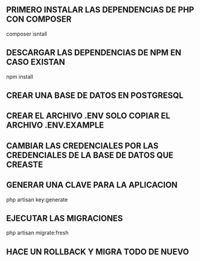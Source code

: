 ## PRIMERO INSTALAR LAS DEPENDENCIAS DE PHP CON COMPOSER ##
composer isntall

## DESCARGAR LAS DEPENDENCIAS DE NPM EN CASO EXISTAN ##
npm install

## CREAR UNA BASE DE DATOS EN POSTGRESQL ##

## CREAR EL ARCHIVO .ENV SOLO COPIAR EL ARCHIVO .ENV.EXAMPLE ##

## CAMBIAR LAS CREDENCIALES POR LAS CREDENCIALES DE LA BASE DE DATOS QUE CREASTE ##

## GENERAR UNA CLAVE PARA LA APLICACION ##
php artisan key:generate

## EJECUTAR LAS MIGRACIONES ##
php artisan migrate:fresh 

## HACE UN ROLLBACK Y MIGRA TODO DE NUEVO ##